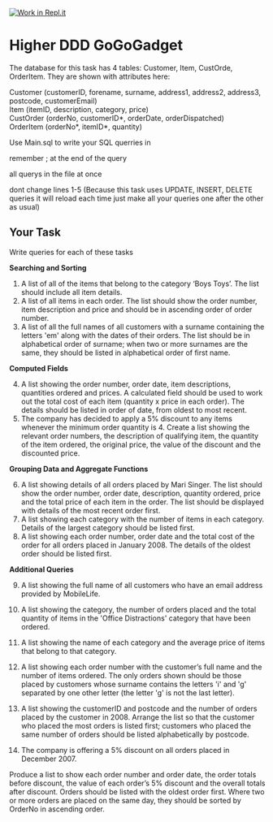 [![Work in Repl.it](https://classroom.github.com/assets/work-in-replit-14baed9a392b3a25080506f3b7b6d57f295ec2978f6f33ec97e36a161684cbe9.svg)](https://classroom.github.com/online_ide?assignment_repo_id=4299087&assignment_repo_type=AssignmentRepo)
# Higher DDD GoGoGadget

The database for this task has 4 tables: Customer, Item, CustOrde, OrderItem. They are shown with attributes here:

Customer (customerID, forename, surname, address1, address2, address3, postcode, customerEmail)\
Item (itemID, description, category, price)\
CustOrder (orderNo, customerID*, orderDate, orderDispatched)\
OrderItem (orderNo*, itemID*, quantity)

Use Main.sql to write your SQL querries in

remember ; at the end of the query

all querys in the file at once

dont change lines 1-5 (Because this task uses UPDATE, INSERT, DELETE queries it will reload each time just make all your queries one after the other as usual)



## Your Task

Write queries for each of these tasks

**Searching and Sorting**

1.	A list of all of the items that belong to the category ‘Boys Toys’. The list should include all item details.
2.	A list of all items in each order. The list should show the order number, item description and price and should be in ascending order of order number.
3.	A list of all the full names of all customers with a surname containing the letters 'em' along with the dates of their orders. The list should be in alphabetical order of surname; when two or more surnames are the same, they should be listed in alphabetical order of first name.

**Computed Fields**

4.	A list showing the order number, order date, item descriptions, quantities ordered and prices. A calculated field should be used to work out the total cost of each item (quantity x price in each order). The details should be listed in order of date, from oldest to most recent.
5.	The company has decided to apply a 5% discount to any items whenever the minimum order quantity is 4. Create a list showing the relevant order numbers, the description of qualifying item, the quantity of the item ordered, the original price, the value of the discount and the discounted price.

**Grouping Data and Aggregate Functions**

6.	A list showing details of all orders placed by Mari Singer. The list should show the order number, order date, description, quantity ordered, price and the total price of each item in the order. The list should be displayed with details of the most recent order first.
7.	A list showing each category with the number of items in each category. Details of the largest category should be listed first.
8.	A list showing each order number, order date and the total cost of the order for all orders placed in January 2008. The details of the oldest order should be listed first.

**Additional Queries**

9.	A list showing the full name of all customers who have an email address provided by MobileLife.
10.	A list showing the category, the number of orders placed and the total quantity of items in the 'Office Distractions' category that have been ordered.
11.	A list showing the name of each category and the average price of items that belong to that category.
12.	A list showing each order number with the customer’s full name and the number of items ordered. The only orders shown should be those placed by customers whose surname contains the letters 'i' and 'g' separated by one other letter (the letter 'g' is not the last letter).
13.	A list showing the customerID and postcode and the number of orders placed by the customer in 2008. Arrange the list so that the customer who placed the most orders is listed first; customers who placed the same number of orders should be listed alphabetically by postcode.


14.	The company is offering a 5% discount on all orders placed in December 2007.

Produce a list to show each order number and order date, the order totals before discount, the value of each order’s 5% discount and the overall totals after discount. Orders should be listed with the oldest order first. Where two or more orders are placed on the same day, they should be sorted by OrderNo in ascending order.

